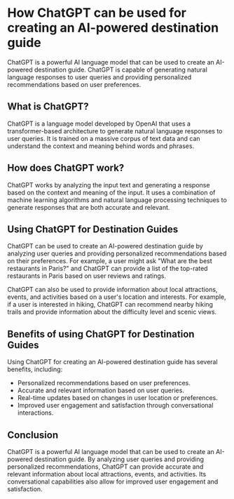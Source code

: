How ChatGPT can be used for creating an AI-powered destination guide
======================================================================================================

ChatGPT is a powerful AI language model that can be used to create an AI-powered destination guide. ChatGPT is capable of generating natural language responses to user queries and providing personalized recommendations based on user preferences.

What is ChatGPT?
----------------

ChatGPT is a language model developed by OpenAI that uses a transformer-based architecture to generate natural language responses to user queries. It is trained on a massive corpus of text data and can understand the context and meaning behind words and phrases.

How does ChatGPT work?
----------------------

ChatGPT works by analyzing the input text and generating a response based on the context and meaning of the input. It uses a combination of machine learning algorithms and natural language processing techniques to generate responses that are both accurate and relevant.

Using ChatGPT for Destination Guides
------------------------------------

ChatGPT can be used to create an AI-powered destination guide by analyzing user queries and providing personalized recommendations based on their preferences. For example, a user might ask "What are the best restaurants in Paris?" and ChatGPT can provide a list of the top-rated restaurants in Paris based on user reviews and ratings.

ChatGPT can also be used to provide information about local attractions, events, and activities based on a user's location and interests. For example, if a user is interested in hiking, ChatGPT can recommend nearby hiking trails and provide information about the difficulty level and scenic views.

Benefits of using ChatGPT for Destination Guides
------------------------------------------------

Using ChatGPT for creating an AI-powered destination guide has several benefits, including:

* Personalized recommendations based on user preferences.
* Accurate and relevant information based on user queries.
* Real-time updates based on changes in user location or preferences.
* Improved user engagement and satisfaction through conversational interactions.

Conclusion
----------

ChatGPT is a powerful AI language model that can be used to create an AI-powered destination guide. By analyzing user queries and providing personalized recommendations, ChatGPT can provide accurate and relevant information about local attractions, events, and activities. Its conversational capabilities also allow for improved user engagement and satisfaction.
